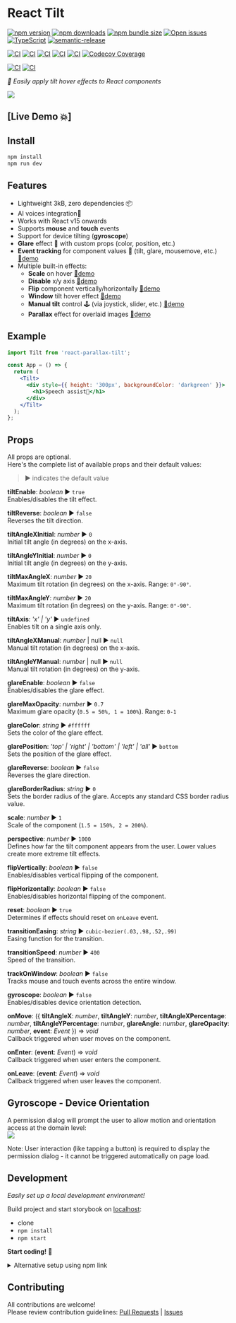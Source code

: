 # React Tilt

[![npm version][npm-badge]][npm-url]
[![npm downloads][downloads-badge]][npm-url]
[![npm bundle size][size-badge]][size-url]
[![Open issues][issues-badge]][issues-url]
[![TypeScript][typescript-badge]][typescript-url]
[![semantic-release][semantic-badge]][semantic-url]

[![CI][lint-badge]][lint-url]
[![CI][tsc-badge]][tsc-url]
[![CI][build-badge]][build-url]
[![CI][test-badge]][test-url]
[![CI][test-e2e-badge]][test-e2e-url]
[![Codecov Coverage][coverage-badge]][coverage-url]

[![CI][deploy-storybook-badge]][deploy-storybook-url]
[![CI][npm-release-badge]][npm-release-url]

_👀 Easily apply tilt hover effects to React components_

[![](misc/demo.gif)](https://mkosir.github.io/react-parallax-tilt/?path=/story/react-parallax-tilt--glare-effect)

## [Live Demo 💥]

## Install

```bash
npm install
npm run dev
```

## Features

- Lightweight 3kB, zero dependencies 📦
- AI voices integration🌳
- Works with React v15 onwards
- Supports **mouse** and **touch** events
- Support for device tilting (**gyroscope**)
- **Glare** effect 🌟 with custom props (color, position, etc.) 
- **Event tracking** for component values 📐 (tilt, glare, mousemove, etc.) [🔗demo](https://mkosir.github.io/react-parallax-tilt/?path=/story/react-parallax-tilt--event-params)
- Multiple built-in effects:
  - **Scale** on hover [🔗demo](https://mkosir.github.io/react-parallax-tilt/?path=/story/react-parallax-tilt--scale)
  - **Disable** x/y axis [🔗demo](https://mkosir.github.io/react-parallax-tilt/?path=/story/react-parallax-tilt--tilt-disable-axis)
  - **Flip** component vertically/horizontally [🔗demo](https://mkosir.github.io/react-parallax-tilt/?path=/story/react-parallax-tilt--flip-vh)
  - **Window** tilt hover effect [🔗demo](https://mkosir.github.io/react-parallax-tilt/?path=/story/react-parallax-tilt--track-on-window)
  - **Manual tilt** control 🕹 (via joystick, slider, etc.) [🔗demo](https://mkosir.github.io/react-parallax-tilt/?path=/story/react-parallax-tilt--tilt-manual-input)
  - **Parallax** effect for overlaid images [🔗demo](https://mkosir.github.io/react-parallax-tilt/?path=/story/react-parallax-tilt--parallax-effect-img)

## Example

```jsx
import Tilt from 'react-parallax-tilt';

const App = () => {
  return (
    <Tilt>
      <div style={{ height: '300px', backgroundColor: 'darkgreen' }}>
        <h1>Speech assist👀</h1>
      </div>
    </Tilt>
  );
};
```

## Props

All props are optional.  
Here's the complete list of available props and their default values:

> ▶︎ indicates the default value

**tiltEnable**: _boolean_ ▶︎ `true`  
Enables/disables the tilt effect.

**tiltReverse**: _boolean_ ▶︎ `false`  
Reverses the tilt direction.

**tiltAngleXInitial**: _number_ ▶︎ `0`  
Initial tilt angle (in degrees) on the x-axis.

**tiltAngleYInitial**: _number_ ▶︎ `0`  
Initial tilt angle (in degrees) on the y-axis.

**tiltMaxAngleX**: _number_ ▶︎ `20`  
Maximum tilt rotation (in degrees) on the x-axis. Range: `0°-90°`.

**tiltMaxAngleY**: _number_ ▶︎ `20`  
Maximum tilt rotation (in degrees) on the y-axis. Range: `0°-90°`.

**tiltAxis**: _'x' | 'y'_ ▶︎ `undefined`  
Enables tilt on a single axis only.

**tiltAngleXManual**: _number_ | null ▶︎ `null`  
Manual tilt rotation (in degrees) on the x-axis.

**tiltAngleYManual**: _number_ | null ▶︎ `null`  
Manual tilt rotation (in degrees) on the y-axis.

**glareEnable**: _boolean_ ▶︎ `false`  
Enables/disables the glare effect.

**glareMaxOpacity**: _number_ ▶︎ `0.7`  
Maximum glare opacity (`0.5 = 50%, 1 = 100%`). Range: `0-1`

**glareColor**: _string_ ▶︎ `#ffffff`  
Sets the color of the glare effect.

**glarePosition**: _'top' | 'right' | 'bottom' | 'left' | 'all'_ ▶︎ `bottom`  
Sets the position of the glare effect.

**glareReverse**: _boolean_ ▶︎ `false`  
Reverses the glare direction.

**glareBorderRadius**: _string_ ▶︎ `0`  
Sets the border radius of the glare. Accepts any standard CSS border radius value.

**scale**: _number_ ▶︎ `1`  
Scale of the component (`1.5 = 150%, 2 = 200%`).

**perspective**: _number_ ▶︎ `1000`  
Defines how far the tilt component appears from the user. Lower values create more extreme tilt effects.

**flipVertically**: _boolean_ ▶︎ `false`  
Enables/disables vertical flipping of the component.

**flipHorizontally**: _boolean_ ▶︎ `false`  
Enables/disables horizontal flipping of the component.

**reset**: _boolean_ ▶︎ `true`  
Determines if effects should reset on `onLeave` event.

**transitionEasing**: _string_ ▶︎ `cubic-bezier(.03,.98,.52,.99)`  
Easing function for the transition.

**transitionSpeed**: _number_ ▶︎ `400`  
Speed of the transition.

**trackOnWindow**: _boolean_ ▶︎ `false`  
Tracks mouse and touch events across the entire window.

**gyroscope**: _boolean_ ▶︎ `false`  
Enables/disables device orientation detection.

**onMove**: ({ **tiltAngleX**: _number_, **tiltAngleY**: _number_, **tiltAngleXPercentage**: _number_, **tiltAngleYPercentage**: _number_, **glareAngle**: _number_, **glareOpacity**: _number_, **event**: _Event_ }) => _void_  
Callback triggered when user moves on the component.

**onEnter**: (**event**: _Event_) => _void_  
Callback triggered when user enters the component.

**onLeave**: (**event**: _Event_) => _void_  
Callback triggered when user leaves the component.

## Gyroscope - Device Orientation





A permission dialog will prompt the user to allow motion and orientation access at the domain level:  
![](misc/device_orientation.jpg)

Note: User interaction (like tapping a button) is required to display the permission dialog - it cannot be triggered automatically on page load.

</details>

## Development

_Easily set up a local development environment!_

Build project and start storybook on [localhost](http://localhost:9009):

- clone
- `npm install`
- `npm start`

**Start coding!** 🎉

<details>
<summary>Alternative setup using npm link</summary>

1. Clone this repository and navigate to its location
2. Run the following commands:

   ```bash
   npm install
   npm link # link your local repo to your global packages
   npm run build:watch # build the files and watch for changes
   ```

3. Clone the project you want to test with react-parallax-tilt and run:

   ```bash
   npm install
   npm link react-parallax-tilt # link your local copy into this project's node_modules
   npm start
   ```

</details>

## Contributing

All contributions are welcome!  
Please review contribution guidelines: [Pull Requests](.github/pull_request_template.md) | [Issues](https://github.com/mkosir/react-parallax-tilt/issues/new/choose)

[npm-url]: https://www.npmjs.com/package/react-parallax-tilt
[npm-badge]: https://img.shields.io/npm/v/react-parallax-tilt.svg
[size-url]: https://bundlephobia.com/package/react-parallax-tilt
[size-badge]: https://badgen.net/bundlephobia/minzip/react-parallax-tilt
[downloads-badge]: https://img.shields.io/npm/dm/react-parallax-tilt.svg?color=blue
[lint-badge]: https://github.com/mkosir/react-parallax-tilt/actions/workflows/lint.yml/badge.svg
[lint-url]: https://github.com/mkosir/react-parallax-tilt/actions/workflows/lint.yml
[tsc-badge]: https://github.com/mkosir/react-parallax-tilt/actions/workflows/tsc.yml/badge.svg
[tsc-url]: https://github.com/mkosir/react-parallax-tilt/actions/workflows/tsc.yml
[build-badge]: https://github.com/mkosir/react-parallax-tilt/actions/workflows/build.yml/badge.svg
[build-url]: https://github.com/mkosir/react-parallax-tilt/actions/workflows/build.yml
[test-badge]: https://github.com/mkosir/react-parallax-tilt/actions/workflows/test.yml/badge.svg
[test-url]: https://react-parallax-tilt-test-unit-report.netlify.app/
[test-e2e-badge]: https://github.com/mkosir/react-parallax-tilt/actions/workflows/test-e2e.yml/badge.svg
[test-e2e-url]: https://react-parallax-tilt-test-e2e-report.netlify.app/
[deploy-storybook-badge]: https://github.com/mkosir/react-parallax-tilt/actions/workflows/deploy-storybook.yml/badge.svg
[deploy-storybook-url]: https://github.com/mkosir/react-parallax-tilt/actions/workflows/deploy-storybook.yml
[npm-release-badge]: https://github.com/mkosir/react-parallax-tilt/actions/workflows/npm-release.yml/badge.svg
[npm-release-url]: https://github.com/mkosir/react-parallax-tilt/actions/workflows/npm-release.yml
[coverage-badge]: https://codecov.io/gh/mkosir/react-parallax-tilt/branch/main/graph/badge.svg
[coverage-url]: https://app.codecov.io/github/mkosir/react-parallax-tilt/tree/main
[issues-badge]: https://img.shields.io/github/issues/mkosir/react-parallax-tilt
[issues-url]: https://github.com/mkosir/react-parallax-tilt/issues
[semantic-badge]: https://img.shields.io/badge/%20%20%F0%9F%93%A6%F0%9F%9A%80-semantic--release-e10079.svg
[semantic-url]: https://github.com/semantic-release/semantic-release
[typescript-badge]: https://badges.frapsoft.com/typescript/code/typescript.svg?v=101
[typescript-url]: https://github.com/microsoft/TypeScript

